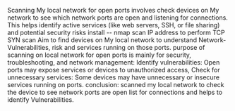Scanning My local network for open ports involves check devices on My network to see which network ports are open and listening for connections. This helps identify active services (like web servers, SSH, or file sharing) and potential security risks
install -- nmap 
scan IP address to perform TCP SYN scan 
Aim to find devices on My local network to understand Network-Vulnerabilities, risk and services running on those ports.
purpose of scanning on local network for open ports is mainly for security, troubleshooting, and network management:
Identify vulnerabilities: Open ports may expose services or devices to unauthorized access, Check for unnecessary services: Some devices may have unnecessary or insecure services running on ports.
conclusion: scanned my local network to check the device to see network ports are open list for connections and helps to identify Vulnerabilities.
